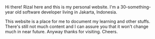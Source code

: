 Hi there! Rizal here and this is my personal website. I'm a 30-something-year
old software developer living in Jakarta, Indonesia.

This website is a place for me to document my learning and other stuffs.
There's still not much content and I can assure you that it won't change much
in near future. Anyway thanks for visiting. Cheers.


